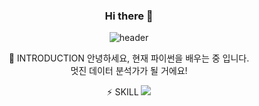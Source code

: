 <div align=center>

 ### Hi there 👋

![header](https://capsule-render.vercel.app/api?type=wave&color=auto&height=300&section=header&text=CHUBINI%20GITHUB&fontSize=90)
 

 
 :raised_hands: INTRODUCTION
 안녕하세요, 현재 파이썬을 배우는 중 입니다.<br/>
 멋진 데이터 분석가가 될 거에요!

 :zap: SKILL
  <img src="https://img.shields.io/badge/PYTHON-61DAFB?style=flat&logo=React&logoColor=white"/>
 
<!--
**chubinibini/chubinibini** is a ✨ _special_ ✨ repository because its `README.md` (this file) appears on your GitHub profile.

Here are some ideas to get you started:

- 🔭 I’m currently working on ...
- 🌱 I’m currently learning ...
- 👯 I’m looking to collaborate on ...
- 🤔 I’m looking for help with ...
- 💬 Ask me about ...
- 📫 How to reach me: ...
- 😄 Pronouns: ...
- ⚡ Fun fact: ...
-->
 </div>
